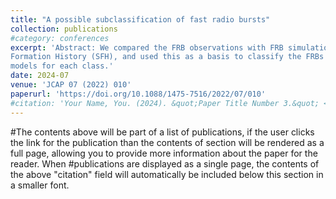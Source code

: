```yaml
---
title: "A possible subclassification of fast radio bursts"
collection: publications
#category: conferences
excerpt: 'Abstract: We compared the FRB observations with FRB simulations generated following the Star
Formation History (SFH), and used this as a basis to classify the FRBs and analyze possible progenitor
models for each class.'
date: 2024-07
venue: 'JCAP 07 (2022) 010'
paperurl: 'https://doi.org/10.1088/1475-7516/2022/07/010'
#citation: 'Your Name, You. (2024). &quot;Paper Title Number 3.&quot; <i>GitHub Journal of Bugs</i>. 1(3).'
---
```


#The contents above will be part of a list of publications, if the user clicks the link for the publication than the contents of section will be rendered as a full page, allowing you to provide more information about the paper for the reader. When #publications are displayed as a single page, the contents of the above "citation" field will automatically be included below this section in a smaller font.
